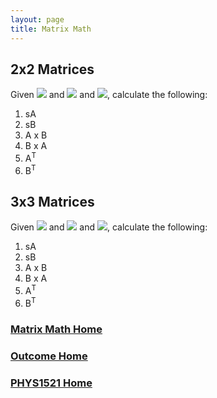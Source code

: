 ```yaml
---
layout: page
title: Matrix Math
---
```

## 2x2 Matrices
Given <img src="https://latex.codecogs.com/svg.latex?\large&space;A=\left[\begin{array}{cc}2&3\\-1&4\end{array}\right]"/> and <img src="https://latex.codecogs.com/svg.latex?\large&space;B=\left[\begin{array}{cc}-3&2\\1&-3\end{array}\right]"/> and <img src="https://latex.codecogs.com/svg.latex?\large&space;s=2"/>, calculate the following:
1.	sA
2.	sB
3.	A x B
4.	B x A
5.	A<sup>T</sup>
6.	B<sup>T</sup>

## 3x3 Matrices
Given <img src="https://latex.codecogs.com/svg.latex?\large&space;A=\left[\begin{array}{ccc}4&0&2\\0&3&5\\0&0&1\end{array}\right]"/> and <img src="https://latex.codecogs.com/svg.latex?\large&space;B=\left[\begin{array}{ccc}-2&0&2\\0&0.5&-0.5\\0&0&1\end{array}\right]"/> and <img src="https://latex.codecogs.com/svg.latex?\large&space;s=3"/>, calculate the following:
1.	sA
2.	sB
3.	A x B
4.	B x A
5.	A<sup>T</sup>
6.	B<sup>T</sup>

### [Matrix Math Home](matrix-math.md)
### [Outcome Home](index.md)
### [PHYS1521 Home](../)